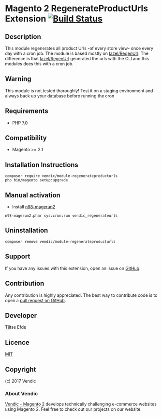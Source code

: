 Magento 2 RegenerateProductUrls Extension [![Build Status](https://travis-ci.org/Vendic/RegenerateProductUrls.svg?branch=master)](https://travis-ci.org/Vendic/RegenerateProductUrls)
=====================

Description
-----------
This module regenerates all product Urls -of every store view- once every day with a cron job. The module is based mostly on [Iazel/RegenUrl](https://github.com/Iazel/magento2-regenurl). The difference is that [Iazel/RegenUrl](https://github.com/Iazel/magento2-regenurl) generated the urls with the CLI and this modules does this with a cron job.

Warning
-------------
This module is not tested thoroughly! Test it on a staging environment and always back up your database before running the cron

Requirements
------------
- PHP 7.0

Compatibility
-------------
- Magento >= 2.1

Installation Instructions
-------------------------
```
composer require vendic/module-regenerateproducturls
php bin/magento setup:upgrade
```

Manual activation 
-------------------------
- Install [n98-magerun2](https://github.com/netz98/n98-magerun2)
```
n98-magerun2.phar sys:cron:run vendic_regenerateurls
```

Uninstallation
--------------
```
composer remove vendic/module-regenerateproducturls
```

Support
-------
If you have any issues with this extension, open an issue on [GitHub](https://github.com/vendic/Vendic_RegenerateProductUrls/issues).

Contribution
------------
Any contribution is highly appreciated. The best way to contribute code is to open a [pull request on GitHub](https://help.github.com/articles/using-pull-requests).

Developer
---------
Tjitse Efde

Licence
-------
[MIT](https://github.com/Vendic/RegenerateProductUrls/blob/master/LICENSE)

Copyright
---------
(c) 2017 Vendic


### About Vendic
[Vendic - Magento 2](https://vendic.nl "Vendic Homepage") develops technically challenging e-commerce websites using Magento 2. Feel free to check out our projects on our website.

